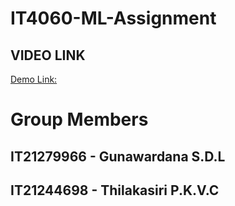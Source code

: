 # IT4060-ML-Assignment
## VIDEO LINK
[Demo Link: ]([https://pages.github.com/](https://youtu.be/un4zJGb9z6U))
# Group Members
## IT21279966 - Gunawardana S.D.L
## IT21244698 - Thilakasiri P.K.V.C
